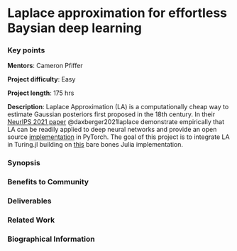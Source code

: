 # Laplace approximation for effortless Baysian deep learning

### Key points

**Mentors**: Cameron Pfiffer

**Project difficulty**: Easy

**Project length**: 175 hrs

**Description**: Laplace Approximation (LA) is a computationally cheap way to estimate Gaussian posteriors first proposed in the 18th century. In their [NeurIPS 2021 paper](https://arxiv.org/pdf/2106.14806.pdf) @daxberger2021laplace demonstrate empirically that LA can be readily applied to deep neural networks and provide an open source [implementation](https://aleximmer.github.io/Laplace/) in PyTorch. The goal of this project is to integrate LA in Turing.jl building on [this](https://www.paltmeyer.com/LaplaceRedux.jl/dev/) bare bones Julia implementation. 

### Synopsis

### Benefits to Community

### Deliverables 

### Related Work

### Biographical Information

